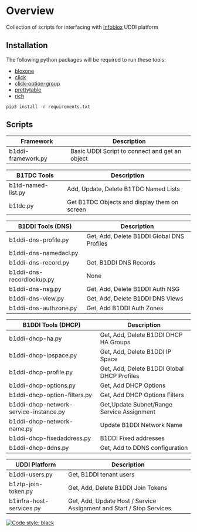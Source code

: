 # Overview
Collection of scripts for interfacing with [Infoblox](https://docs.infoblox.com/space/BloxOneDDI/684523986/Universal+DDI+Overview) UDDI platform

## Installation
The following python packages will be required to run these tools:
- [bloxone](https://github.com/ccmarris/python-bloxone)
- [click](https://click.palletsprojects.com/en/stable/)
- [click-option-group](https://click-option-group.readthedocs.io/en/latest/)
- [prettytable](https://github.com/prettytable/prettytable)
- [rich](https://github.com/Textualize/rich)
```
pip3 install -r requirements.txt
```

## Scripts
| Framework | Description |
| --- | --- |
| b1ddi-framework.py | Basic UDDI Script to connect and get an object |

| B1TDC Tools | Description |
| ---- | ---- |
| b1td-named-list.py | Add, Update, Delete B1TDC Named Lists |
| b1tdc.py | Get B1TDC Objects and display them on screen |

| B1DDI Tools (DNS) | Description |
| ---- | ---- |
| b1ddi-dns-profile.py | Get, Add, Delete B1DDI Global DNS Profiles |
| b1ddi-dns-namedacl.py | 
| b1ddi-dns-record.py | Get, B1DDI DNS Records |
| b1ddi-dns-recordlookup.py | None |
| b1ddi-dns-nsg.py | Get, Add, Delete B1DDI Auth NSG |
| b1ddi-dns-view.py | Get, Add, Delete B1DDI DNS Views |
| b1ddi-dns-authzone.py | Get, Add B1DDI Auth Zones|

| B1DDI Tools (DHCP) | Description |
| ---- | ---- |
| b1ddi-dhcp-ha.py | Get, Add, Delete B1DDI DHCP HA Groups |
| b1ddi-dhcp-ipspace.py | Get, Add, Delete B1DDI IP Space |
| b1ddi-dhcp-profile.py | Get, Add, Delete B1DDI Global DHCP Profiles |
| b1ddi-dhcp-options.py | Get, Add DHCP Options |
| b1ddi-dhcp-option-filters.py | Get, Add DHCP Options Filters |
| b1ddi-dhcp-network-service-instance.py | Get,Update Subnet/Range Service Assignment |
| b1ddi-dhcp-network-name.py | Update B1DDI Network Name | 
| b1ddi-dhcp-fixedaddress.py | B1DDI Fixed addresses |
| b1ddi-dhcp-ddns.py | Get, Add to DDNS configuration |

| UDDI Platform | Description |
| --- | --- |
| b1ddi-users.py | Get, B1DDI tenant users |
| b1ztp-join-token.py | Get, Add, Delete B1DDI Join Tokens |
| b1infra-host-services.py | Get, Add, Update Host / Service Assignment and Start / Stop Services |

[![Code style: black](https://img.shields.io/badge/code%20style-black-000000.svg)](https://github.com/psf/black)
